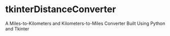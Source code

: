 # tkinterDistanceConverter
A Miles-to-Kilometers and Kilometers-to-Miles Converter Built Using Python and Tkinter
